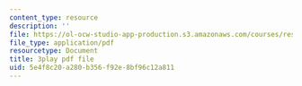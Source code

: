 ```yaml
---
content_type: resource
description: ''
file: https://ol-ocw-studio-app-production.s3.amazonaws.com/courses/res-18-006-calculus-revisited-single-variable-calculus-fall-2010/5e4f8c20a280b356f92e8bf96c12a811_3Dz59nKUafo.pdf
file_type: application/pdf
resourcetype: Document
title: 3play pdf file
uid: 5e4f8c20-a280-b356-f92e-8bf96c12a811
---
```


